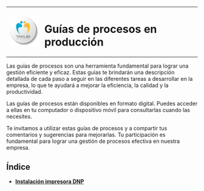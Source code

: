 <table>
  <tr>
    <td><img width="100" src="./img/logo-takub.svg"></td>
    <td><h1>Guías de procesos en producción</h1></td>
  </tr>
</table>

Las guías de procesos son una herramienta fundamental para lograr una gestión eficiente y eficaz. Estas guías te brindarán una descripción detallada de cada paso a seguir en las diferentes tareas a desarrollar en la empresa, lo que te ayudará a mejorar la eficiencia, la calidad y la productividad. 

Las guías de procesos están disponibles en formato digital. Puedes acceder a ellas en tu computador o dispositivo móvil para consultarlas cuando las necesites.

Te invitamos a utilizar estas guías de procesos y a compartir tus comentarios y sugerencias para mejorarlas. Tu participación es fundamental para lograr una gestión de procesos efectiva en nuestra empresa.

## Índice
- [**Instalación impresora DNP**](./intalacion-impresora-dnp.md)


<!-- ![Logo Takub][logoTakub]
[logoTakub]: ./img/logo-takub.svg -->
